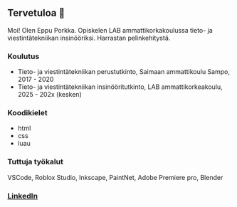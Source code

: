 ## Tervetuloa 👋

Moi! Olen Eppu Porkka. Opiskelen LAB ammattikorkakoulussa tieto- ja viestintätekniikan insinööriksi. Harrastan pelinkehitystä.

### Koulutus
- Tieto- ja viestintätekniikan perustutkinto, Saimaan ammattikoulu Sampo, 2017 - 2020
- Tieto- ja viestintätekniikan insinööritutkinto, LAB ammattikorkeakoulu, 2025 - 202x (kesken)

### Koodikielet
- html
- css
- luau

### Tuttuja työkalut
VSCode, Roblox Studio, Inkscape, PaintNet, Adobe Premiere pro, Blender

### [LinkedIn](https://www.linkedin.com/in/eppu-porkka/)
